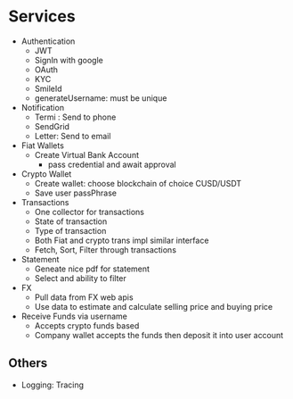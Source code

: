 # Services

- Authentication
    - JWT
    - SignIn with google
    - OAuth
    - KYC
    - SmileId
    - generateUsername: must be unique
- Notification
    - Termi :  Send to phone
    - SendGrid
    - Letter: Send to email
- Fiat Wallets
    - Create Virtual Bank Account
        - pass credential and await approval
- Crypto Wallet
    - Create wallet: choose blockchain of choice CUSD/USDT
    - Save user passPhrase
- Transactions
    - One collector for transactions
    - State of transaction
    - Type of transaction
    - Both Fiat and crypto trans impl similar interface
    - Fetch, Sort, Filter through transactions
- Statement
    - Geneate nice pdf for statement
    - Select and ability to filter
- FX
    - Pull data from FX web apis
    - Use data to estimate and calculate selling price and buying price
- Receive Funds via username
    - Accepts crypto funds based
    - Company wallet accepts the funds then deposit it into user account


## Others

- Logging: Tracing
